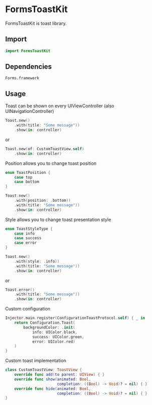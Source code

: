 # FormsToastKit

FormsToastKit is toast library.

## Import

```swift
import FormsToastKit
```

## Dependencies

```
Forms.framework
```

## Usage

Toast can be shown on every UIViewController (also UINavigationController)

```swift
Toast.new()
    .with(title: "Some message"))
    .show(in: controller)
```

or

```swift
Toast.new(of: CustomToastView.self)
    .show(in: controller)
```

Position allows you to change toast position

```swift
enum ToastPosition {
    case top
    case bottom
}
```

```swift
Toast.new()
    .with(position: .bottom))
    .with(title: "Some message"))
    .show(in: controller)
```

Style allows you to change toast presentation style

```swift
enum ToastStyleType {
    case info
    case success
    case error
}
```

```swift
Toast.new()
    .with(style: .info))
    .with(title: "Some message"))
    .show(in: controller)
```

or 

```swift
Toast.error()
    .with(title: "Some message"))
    .show(in: controller)
```

Custom configuration

```swift
Injector.main.register(ConfigurationToastProtocol.self) { _ in
    return Configuration.Toast(
        backgroundColor: .init(
            info: UIColor.black,
            success: UIColor.green,
            error: UIColor.red)
    )
}
```

Custom toast implementation

```swift
class CustomToastView: ToastView {
    override func add(to parent: UIView) { }
    override func show(animated: Bool,
                       completion: ((Bool) -> Void)? = nil) { }
    override func hide(animated: Bool,
                       completion: ((Bool) -> Void)? = nil) { }
}
```